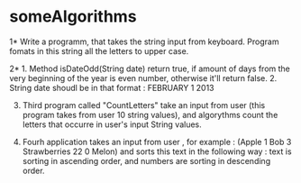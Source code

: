 # someAlgorithms
1* Write a programm, that takes the string input from keyboard.
Program fomats in this string all the letters to upper case.

2* 1. Method isDateOdd(String date) return true, if amount of days from the very beginning of the year is even number, otherwise it'll return false.
   2. String date shoudl be in that format : FEBRUARY 1 2013

3. Third program called "CountLetters" take an input from user (this program takes from user 10 string values), and algorythms count the letters that occurre in user's input String values. 

4. Fourh application takes an input from user , for example : (Apple
                                                               1
                                                               Bob
                                                               3
                                                               Strawberries
                                                               22
                                                               0
                                                               Melon) and sorts this text in the following way : text is sorting in ascending order, and numbers are sorting in                                                                                                                                                                    descending order. 

                                                               
                                                               
                                                               

